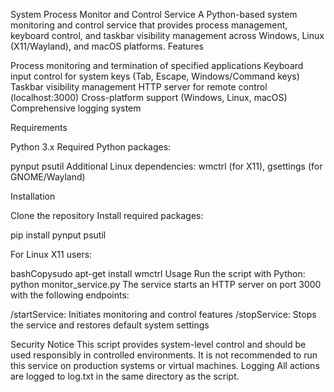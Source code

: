 System Process Monitor and Control Service
A Python-based system monitoring and control service that provides process management, keyboard control, and taskbar visibility management across Windows, Linux (X11/Wayland), and macOS platforms.
Features

Process monitoring and termination of specified applications
Keyboard input control for system keys (Tab, Escape, Windows/Command keys)
Taskbar visibility management
HTTP server for remote control (localhost:3000)
Cross-platform support (Windows, Linux, macOS)
Comprehensive logging system

Requirements

Python 3.x
Required Python packages:

pynput
psutil
Additional Linux dependencies: wmctrl (for X11), gsettings (for GNOME/Wayland)



Installation

Clone the repository
Install required packages:

pip install pynput psutil

For Linux X11 users:

bashCopysudo apt-get install wmctrl
Usage
Run the script with Python:
python monitor_service.py
The service starts an HTTP server on port 3000 with the following endpoints:

/startService: Initiates monitoring and control features
/stopService: Stops the service and restores default system settings

Security Notice
This script provides system-level control and should be used responsibly in controlled environments. It is not recommended to run this service on production systems or virtual machines.
Logging
All actions are logged to log.txt in the same directory as the script.
